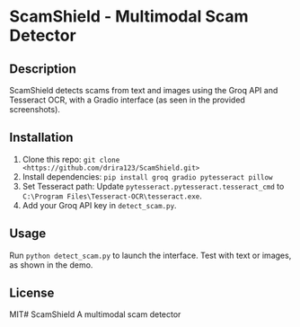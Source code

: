 # ScamShield - Multimodal Scam Detector

## Description
ScamShield detects scams from text and images using the Groq API and Tesseract OCR, with a Gradio interface (as seen in the provided screenshots).

## Installation
1. Clone this repo: `git clone <https://github.com/drira123/ScamShield.git>`
2. Install dependencies: `pip install groq gradio pytesseract pillow`
3. Set Tesseract path: Update `pytesseract.pytesseract.tesseract_cmd` to `C:\Program Files\Tesseract-OCR\tesseract.exe`.
4. Add your Groq API key in `detect_scam.py`.

## Usage
Run `python detect_scam.py` to launch the interface. Test with text or images, as shown in the demo.

## License
MIT# ScamShield
A multimodal scam detector
